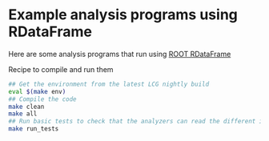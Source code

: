 # Example analysis programs using RDataFrame

Here are some analysis programs that run using [ROOT RDataFrame](https://root.cern.ch/doc/master/classROOT_1_1RDataFrame.html)

Recipe to compile and run them
```bash
## Get the environment from the latest LCG nightly build
eval $(make env)
## Compile the code
make clean 
make all
## Run basic tests to check that the analyzers can read the different input formats
make run_tests
```